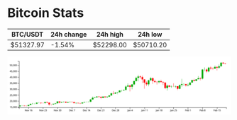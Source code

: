 # Bitcoin Stats

BTC/USDT|24h change|24h high|24h low|
|---|---|---|---|
|$51327.97|-1.54%|$52298.00|$50710.20|

<img src="./chart.svg">
